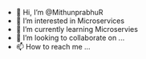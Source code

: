 - 👋 Hi, I’m @MithunprabhuR
- 👀 I’m interested in Microservices
- 🌱 I’m currently learning Microservies
- 💞️ I’m looking to collaborate on ...
- 📫 How to reach me ...

<!---
MithunprabhuR/MithunprabhuR is a ✨ special ✨ repository because its `README.md` (this file) appears on your GitHub profile.
You can click the Preview link to take a look at your changes.
--->
